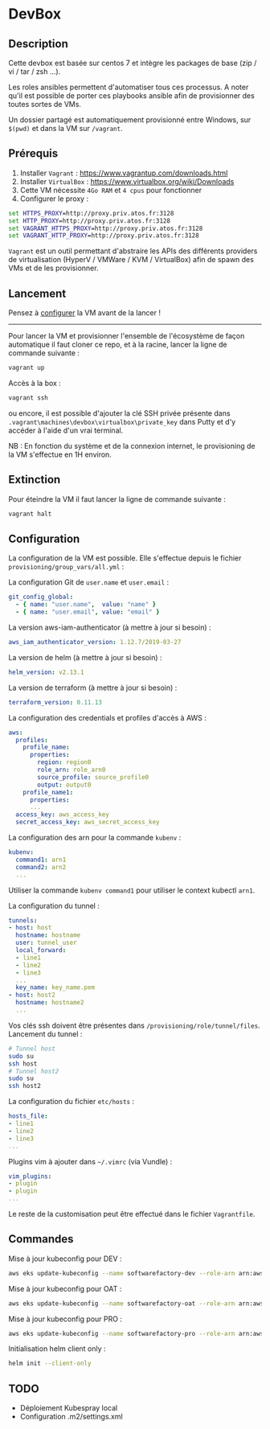 # DevBox

## Description

Cette devbox est basée sur centos 7 et intègre les packages de base (zip / vi / tar / zsh ...).

Les roles ansibles permettent d'automatiser tous ces processus. A noter qu'il est possible de porter ces playbooks ansible afin de provisionner des toutes sortes de VMs.

Un dossier partagé est automatiquement provisionné entre Windows, sur `$(pwd)` et dans la VM sur `/vagrant`.

## Prérequis

1. Installer `Vagrant` : https://www.vagrantup.com/downloads.html
2. Installer `VirtualBox` : https://www.virtualbox.org/wiki/Downloads
3. Cette VM nécessite `4Go RAM` et `4 cpus` pour fonctionner
4. Configurer le proxy :
```cmd
set HTTPS_PROXY=http://proxy.priv.atos.fr:3128
set HTTP_PROXY=http://proxy.priv.atos.fr:3128
set VAGRANT_HTTPS_PROXY=http://proxy.priv.atos.fr:3128
set VAGRANT_HTTP_PROXY=http://proxy.priv.atos.fr:3128
```

`Vagrant` est un outil permettant d'abstraire les APIs des différents providers de virtualisation (HyperV / VMWare / KVM / VirtualBox) afin de spawn des VMs et de les provisionner.

## Lancement

Pensez à [configurer](#Configuration) la VM avant de la lancer !

---

Pour lancer la VM et provisionner l'ensemble de l'écosystème de façon automatique il faut cloner ce repo, et à la racine, lancer la ligne de commande suivante :
```bash
vagrant up
```

Accès à la box :
```bash
vagrant ssh
```
ou encore, il est possible d'ajouter la clé SSH privée présente dans `.vagrant\machines\devbox\virtualbox\private_key` dans Putty et d'y accéder à l'aide d'un vrai terminal.

NB : En fonction du système et de la connexion internet, le provisioning de la VM s'effectue en 1H environ.

## Extinction

Pour éteindre la VM il faut lancer la ligne de commande suivante :

```bash
vagrant halt
```

## Configuration

La configuration de la VM est possible. Elle s'effectue depuis le fichier `provisioning/group_vars/all.yml` :

La configuration Git de `user.name` et `user.email` :
```yaml
git_config_global:
  - { name: "user.name",  value: "name" }
  - { name: "user.email", value: "email" }
```

La version aws-iam-authenticator (à mettre à jour si besoin) :
```yaml
aws_iam_authenticator_version: 1.12.7/2019-03-27
```

La version de helm (à mettre à jour si besoin) :
```yaml
helm_version: v2.13.1
```

La version de terraform (à mettre à jour si besoin) :
```yaml
terraform_version: 0.11.13
```

La configuration des credentials et profiles d'accès à AWS :
```yaml
aws:
  profiles:
    profile_name:
      properties:
        region: region0
        role_arn: role_arn0
        source_profile: source_profile0
        output: output0
    profile_name1:
      properties:
      ...
  access_key: aws_access_key
  secret_access_key: aws_secret_access_key
```

La configuration des arn pour la commande `kubenv` :
```yaml
kubenv:
  command1: arn1
  command2: arn2
  ...
```
Utiliser la commande `kubenv command1` pour utiliser le context kubectl `arn1`.

La configuration du tunnel :
```yaml
tunnels:
- host: host
  hostname: hostname
  user: tunnel_user
  local_forward:
  - line1
  - line2
  - line3
  ...
  key_name: key_name.pem
- host: host2
  hostname: hostname2
  ...
```
Vos clés ssh doivent être présentes dans `/provisioning/role/tunnel/files`.
Lancement du tunnel :
```bash
# Tunnel host
sudo su
ssh host
# Tunnel host2
sudo su
ssh host2
```

La configuration du fichier `etc/hosts` :
```yaml
hosts_file:
- line1
- line2
- line3
...
```

Plugins vim à ajouter dans `~/.vimrc` (via Vundle) :
```yaml
vim_plugins:
- plugin
- plugin
...
```

Le reste de la customisation peut être effectué dans le fichier `Vagrantfile`.

## Commandes

Mise à jour kubeconfig pour DEV :
```bash
aws eks update-kubeconfig --name softwarefactory-dev --role-arn arn:aws:iam::176806391229:role/rol-softfactory-dev-base-wl --profile dev
```

Mise à jour kubeconfig pour OAT :
```bash
aws eks update-kubeconfig --name softwarefactory-oat --role-arn arn:aws:iam::094242746997:role/rol-softfactory-oat-base-wl --profile oat
```

Mise à jour kubeconfig pour PRO :
```bash
aws eks update-kubeconfig --name softwarefactory-pro --role-arn arn:aws:iam::717170762493:role/rol-softfactory-pro-base-wl --profile pro
```

Initialisation helm client only :
```bash
helm init --client-only
```

## TODO

* Déploiement Kubespray local
* Configuration .m2/settings.xml
